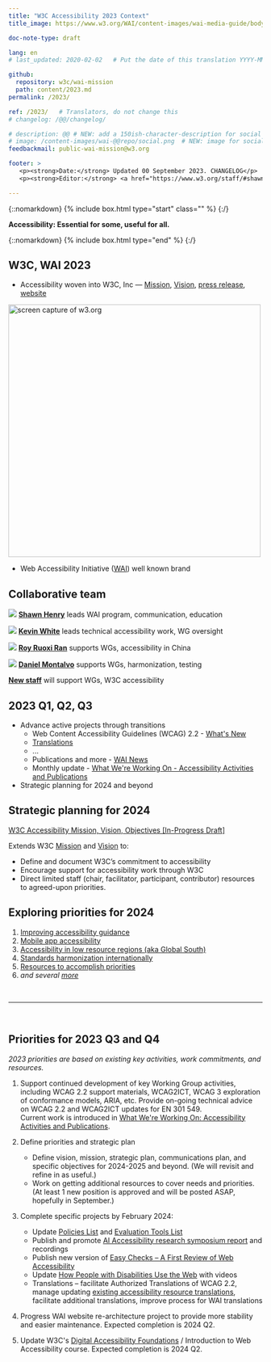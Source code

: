```yaml
---
title: "W3C Accessibility 2023 Context"
title_image: https://www.w3.org/WAI/content-images/wai-media-guide/body.svg

doc-note-type: draft

lang: en
# last_updated: 2020-02-02   # Put the date of this translation YYYY-MM-DD (with month in the middle)

github:
  repository: w3c/wai-mission
  path: content/2023.md
permalink: /2023/

ref: /2023/   # Translators, do not change this
# changelog: /@@/changelog/

# description: @@ # NEW: add a 150ish-character-description for social media   # translate the description
# image: /content-images/wai-@@repo/social.png  # NEW: image for social media
feedbackmail: public-wai-mission@w3.org

footer: >
   <p><strong>Date:</strong> Updated 00 September 2023. CHANGELOG</p>
   <p><strong>Editor:</strong> <a href="https://www.w3.org/staff/#shawn">Shawn Lawton Henry</a>. Contributors: Kevin White, Ruoxi Ran, Daniel Montalvo, Michael Cooper, and many others.</p>

---
```


{::nomarkdown}
{% include box.html type="start" class="" %}
{:/}

**Accessibility: Essential for some, useful for all.**

{::nomarkdown}
{% include box.html type="end" %}
{:/}

## W3C, WAI 2023

* Accessibility woven into W3C, Inc &mdash; [Mission](https://www.w3.org/mission/), [Vision](https://www.w3.org/TR/w3c-vision/), [press release](https://www.w3.org/press-releases/2023/w3c-le-launched/), [website](https://www.w3.org/)

<img src="https://www.w3.org/2023/Talks/TPAC/ac-activities-update/w3c-home-blurb.png" alt="screen capture of w3.org" width="500" />

* Web Accessibility Initiative ([WAI](https://www.w3.org/WAI/)) well known brand

## Collaborative team

![](https://www.w3.org/thumbnails/100/avatar-images/n8ny12fld7kggckc00kc0wgco84440s.webp) **[Shawn Henry](https://www.w3.org/staff/#shawn)** leads WAI program, communication, education

![](https://www.w3.org/thumbnails/100/avatar-images/r4btzf4l2rk4wwgwogsgc04844os888.webp) **[Kevin White](https://www.w3.org/staff/#kevin)** leads technical accessibility work, WG oversight

![](https://www.w3.org/thumbnails/100/avatar-images/7u0azic9fv0o84sosgw4840c0sg8ok8.webp) **[Roy Ruoxi Ran](https://www.w3.org/staff/#ran)** supports WGs, accessibility in China

![](https://www.w3.org/thumbnails/100/avatar-images/aedbof79fmogcw0wscs0w0occkocg48.webp) **[Daniel Montalvo](https://www.w3.org/staff/#dmontalvo)** supports WGs, harmonization, testing

**[New staff](https://www.w3.org/careers/2023-accessibility-specialist/)** will support WGs, W3C accessibility

## 2023 Q1, Q2, Q3

*   Advance active projects through transitions
    *   Web Content Accessibility Guidelines (WCAG) 2.2 - [What's New](https://www.w3.org/WAI/standards-guidelines/wcag/new-in-22/)
    *   [Translations](https://www.w3.org/WAI/translations/)
    *   ...
    *   Publications and more - [WAI News](https://www.w3.org/WAI/news/all/)
    *   Monthly update - [What We're Working On - Accessibility Activities and Publications](https://www.w3.org/WAI/update/)
*   Strategic planning for 2024 and beyond

## Strategic planning for 2024

[W3C Accessibility Mission, Vision, Objectives \[In-Progress Draft\]](https://wai-mission.netlify.app/draft/)

Extends W3C [Mission](https://www.w3.org/mission/) and [Vision](https://www.w3.org/TR/w3c-vision/) to:
*   Define and document W3C’s commitment to accessibility
*   Encourage support for accessibility work through W3C
*   Direct limited staff (chair, facilitator, participant, contributor) resources to agreed-upon priorities. 

## Exploring priorities for 2024

1.  [Improving accessibility guidance](https://github.com/w3c/wai-mission/discussions/8)
2.  [Mobile app accessibility](https://github.com/w3c/wai-mission/discussions/7)
3.  [Accessibility in low resource regions (aka Global South)](https://github.com/w3c/wai-mission/discussions/17)
4.  [Standards harmonization internationally](https://github.com/w3c/wai-mission/discussions/11)
5.  [Resources to accomplish priorities](https://github.com/w3c/wai-mission/discussions/13)
6.  _and several [more](https://github.com/w3c/wai-mission/discussions)_

<br>
<hr>
<br>

## Priorities for 2023 Q3 and Q4

_2023 priorities are based on existing key activities, work commitments, and resources._

1. Support continued development of key Working Group activities, including WCAG 2.2 support materials, WCAG2ICT, WCAG 3 exploration of conformance models, ARIA, etc. Provide on-going technical advice on WCAG 2.2 and WCAG2ICT updates for EN 301 549.<br>Current work is introduced in [What We're Working On: Accessibility Activities and Publications](https://www.w3.org/WAI/update/).

2. Define priorities and strategic plan
   - Define vision, mission, strategic plan, communications plan, and specific objectives for 2024-2025 and beyond. (We will revisit and refine in as useful.)
   - Work on getting additional resources to cover needs and priorities. (At least 1 new position is approved and will be posted ASAP, hopefully in September.)

3. Complete specific projects by February 2024:
   - Update [Policies List](https://www.w3.org/WAI/policies/) and [Evaluation Tools List](https://www.w3.org/WAI/ER/tools/)
   - Publish and promote [AI Accessibility research symposium report](https://deploy-preview-193--wai-about-wai.netlify.app/about/projects/wai-coop/symposium2/) and recordings
   - Publish new version of [Easy Checks – A First Review of Web Accessibility](https://www.w3.org/WAI/test-evaluate/preliminary/)
   - Update [How People with Disabilities Use the Web](https://www.w3.org/WAI/people-use-web/) with videos
   - Translations – facilitate Authorized Translations of WCAG 2.2, manage updating [existing accessibility resource translations](https://www.w3.org/WAI/translations/), facilitate additional translations, improve process for WAI translations

4. Progress WAI website re-architecture project to provide more stability and easier maintenance. Expected completion is 2024 Q2.

5. Update W3C's [Digital Accessibility Foundations](https://www.w3.org/WAI/courses/foundations-course/) / Introduction to Web Accessibility course. Expected completion is 2024 Q2.
